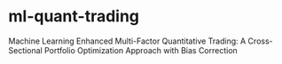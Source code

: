 # ml-quant-trading
Machine Learning Enhanced Multi-Factor Quantitative Trading: A Cross-Sectional Portfolio Optimization Approach with Bias Correction
